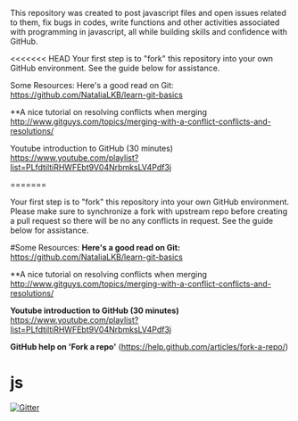 This repository was created to post javascript files and open issues related to them, fix bugs in codes, write functions and other activities associated with programming in javascript, all while building skills and confidence with GitHub.

<<<<<<< HEAD
Your first step is to "fork" this repository into your own GitHub environment. See the guide below for assistance.

Some Resources:
Here's a good read on Git: https://github.com/NataliaLKB/learn-git-basics

**A nice tutorial on resolving conflicts when merging http://www.gitguys.com/topics/merging-with-a-conflict-conflicts-and-resolutions/

Youtube introduction to GitHub (30 minutes) https://www.youtube.com/playlist?list=PLfdtiltiRHWFEbt9V04NrbmksLV4Pdf3j

=======

Your first step is to "fork" this repository into your own GitHub environment. Please make sure to synchronize a fork with upstream repo before
creating a pull request so there will be no any conflicts in request. See the guide below for assistance.


#Some Resources:
**Here's a good read on Git:**
https://github.com/NataliaLKB/learn-git-basics

**A nice tutorial on resolving conflicts when merging
http://www.gitguys.com/topics/merging-with-a-conflict-conflicts-and-resolutions/ 

**Youtube introduction to GitHub (30 minutes)**
https://www.youtube.com/playlist?list=PLfdtiltiRHWFEbt9V04NrbmksLV4Pdf3j

**GitHub help on 'Fork a repo'**
(https://help.github.com/articles/fork-a-repo/)

# js

[![Gitter](https://badges.gitter.im/Join%20Chat.svg)](https://gitter.im/codingforeveryone/js?utm_source=badge&utm_medium=badge&utm_campaign=pr-badge&utm_content=badge)


